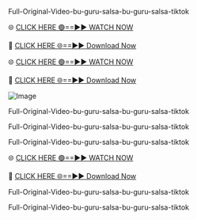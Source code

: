 Full-Original-Video-bu-guru-salsa-bu-guru-salsa-tiktok




🌐 [CLICK HERE 🟢==►► WATCH NOW](https://doubletoppers.com/POSTEE)




🔴 [CLICK HERE 🌐==►► Download Now](https://doubletoppers.com/POSTEE)




🌐 [CLICK HERE 🟢==►► WATCH NOW](https://doubletoppers.com/POSTEE)





🔴 [CLICK HERE 🌐==►► Download Now](https://doubletoppers.com/POSTEE)




![Image](https://github.com/user-attachments/assets/294f7487-a88f-4f5e-947b-c6123067b090)





Full-Original-Video-bu-guru-salsa-bu-guru-salsa-tiktok


Full-Original-Video-bu-guru-salsa-bu-guru-salsa-tiktok



Full-Original-Video-bu-guru-salsa-bu-guru-salsa-tiktok



🌐 [CLICK HERE 🟢==►► WATCH NOW](https://doubletoppers.com/POSTEE)




🔴 [CLICK HERE 🌐==►► Download Now](https://doubletoppers.com/POSTEE)





Full-Original-Video-bu-guru-salsa-bu-guru-salsa-tiktok




Full-Original-Video-bu-guru-salsa-bu-guru-salsa-tiktok

